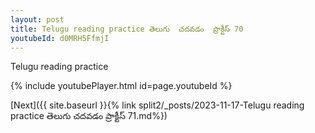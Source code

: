 ```yaml
---
layout: post
title: Telugu reading practice తెలుగు  చదవడం  ప్రాక్టీస్ 70
youtubeId: d0MRH5FfmjI
---
```

 
 
Telugu reading practice
 
 
 
 
 


{% include youtubePlayer.html id=page.youtubeId %}
 
[Next]({{ site.baseurl }}{% link  split2/_posts/2023-11-17-Telugu reading practice తెలుగు  చదవడం  ప్రాక్టీస్ 71.md%})
 
